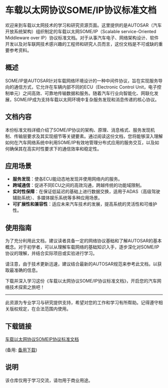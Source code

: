 # 车载以太网协议SOME/IP协议标准文档

欢迎来到车载以太网技术的学习和研究资源页面。这里提供的是AUTOSAR（汽车开放系统架构）组织制定的车载以太网SOME/IP（Scalable service-Oriented Middleware over IP）协议标准文档。对于从事汽车电子、网络架构设计、软件开发以及对车联网技术感兴趣的工程师和研究人员而言，这份文档是不可或缺的重要参考资料。

## 概述

SOME/IP是AUTOSAR针对车载网络环境设计的一种中间件协议，旨在实现服务导向的通信方式，它允许在车辆内部不同的ECU（Electronic Control Unit，电子控制单元）之间高效、可靠地传输数据和服务。随着汽车行业向智能化、网联化发展，SOME/IP成为支持车载以太网环境中复杂服务发现和消息传递的核心协议。

## 文档内容

本份标准文档详细介绍了SOME/IP协议的架构、原理、消息格式、服务发现机制、传输层要求及其实现细节等关键要素。通过阅读这份文档，您将能够深入理解如何在汽车网络系统中利用SOME/IP有效地管理分布式应用的服务交互，以及如何确保其在高实时性要求下的通信效率和稳定性。

## 应用场景

- **服务发现**：使各ECU能动态地发现并使用网络内的服务。
- **跨域通信**：促进不同ECU之间的高效沟通，跨越传统的功能域限制。
- **实时性保障**：在保证低延迟的基础上进行数据交换，适用于ADAS（高级驾驶辅助系统）、多媒体娱乐系统等多种应用场景。
- **可扩展性和兼容性**：适应未来汽车技术的发展，提高系统的灵活性和可维护性。

## 使用指南

为了充分利用此文档，建议读者具备一定的网络协议基础和了解AUTOSAR的基本概念。对于初学者，可以从理解车载网络的基础知识入手，逐步深化对SOME/IP协议的理解，并结合实际项目或实验进行学习。

请注意，由于技术更新迅速，建议结合最新的AUTOSAR规范来参考此文档，以获取最准确的信息。

下载并深入学习这份《车载以太网协议SOME/IP协议标准文档》，开启您的汽车网络技术探索之旅吧！

---

此资源为专业学习与研究提供支持，希望对您的工作和学习有所帮助。记得遵守相关版权规定，在合法范围内使用。

## 下载链接
[车载以太网协议SOMEIP协议标准文档](https://pan.quark.cn/s/8f51afb222cc) 

(备用: [备用下载](https://pan.baidu.com/s/1dqvDTxyCMx-GUGjBIRDivg?pwd=1234))

## 说明

该仓库仅用于学习交流，请勿用于商业用途。
